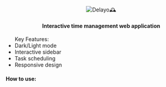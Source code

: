 <div align="center">
  
![Delayo🕰️](https://github.com/DanieliusRyliskis/Delayo/assets/149377426/30b69cc5-8b18-400f-a547-35ad1c61e4d6)
</div>
<h4 align="center">Interactive time management web application</h4>
<ul>Key Features:
<li>Dark/Light mode</li>
<li>Interactive sidebar</li>
<li>Task scheduling</li>
<li>Responsive design</li>
</ul>
<h4>How to use:</h4>
